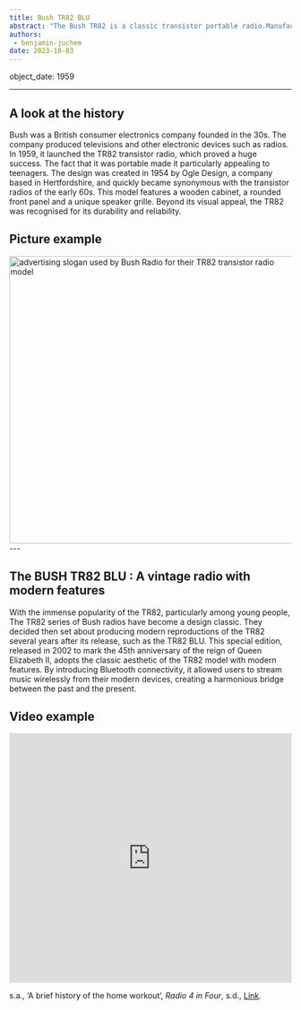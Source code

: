 ```yaml
---
title: Bush TR82 BLU
abstract: "The Bush TR82 is a classic transistor portable radio.Manufactured by the British company Bush Radio in 1959, the TR82 became very popular with teenagers and young people thanks to its portability." 
authors:
 - benjamin-juchem
date: 2023-10-03
---
```


object_date: 1959

---

## A look at the history

Bush was a British consumer electronics company founded in the 30s. The company produced televisions and other electronic devices such as radios. In 1959, it launched the TR82 transistor radio, which proved a huge success. The fact that it was portable made it particularly appealing to teenagers. The design was created in 1954 by Ogle Design, a company based in Hertfordshire, and quickly became synonymous with the transistor radios of the early 60s. This model features a wooden cabinet, a rounded front panel and a unique speaker grille. Beyond its visual appeal, the TR82 was recognised for its durability and reliability. 

## Picture example

<a title="Unknown photographer, Public domain, via Wikimedia Commons" 
href="https://commons.wikimedia.org/wiki/File:Be_the_girl_with_the_BUSH.jpg"><img width="512" alt="advertising slogan used by Bush Radio for their TR82 transistor radio model" src="https://upload.wikimedia.org/wikipedia/commons/2/2e/Be_the_girl_with_the_BUSH.jpg"></a>---


## The BUSH TR82 BLU : A vintage radio with modern features

With the immense popularity of the TR82, particularly among young people, The TR82 series of Bush radios have become a design classic. They decided then set about producing modern reproductions of the TR82 several years after its release, such as the TR82 BLU. This special edition, released in 2002 to mark the 45th anniversary of the reign of Queen Elizabeth II, adopts the classic aesthetic of the TR82 model with modern features. By introducing Bluetooth connectivity, it allowed users to stream music wirelessly from their modern devices, creating a harmonious bridge between the past and the present. 

## Video example

<div style="padding:88.31% 0 0 0;position:relative;background:black"><iframe src="https://player.vimeo.com/video/853299729?h=88d15b5832&amp;badge=0&amp;autopause=0&amp;player_id=0&amp;app_id=58479" frameborder="0" allow="autoplay; fullscreen; picture-in-picture" style="position:absolute;top:0;left:0;width:100%;height:100%;" title="DigitalLandscape - test - Aug 10 2023"></iframe></div><script src="https://player.vimeo.com/api/player.js"></script>



s.a., ‘A brief history of the home workout’, _Radio 4 in Four_, s.d., [Link](https://www.bbc.co.uk/programmes/articles/XZ8mBqwtmY18Xj62W5rG2V/a-brief-history-of-the-home-workout#:~:text=Radio%20broadcast%20home%20workouts%20first,promote%20fitness%20and%20weight%20loss).

